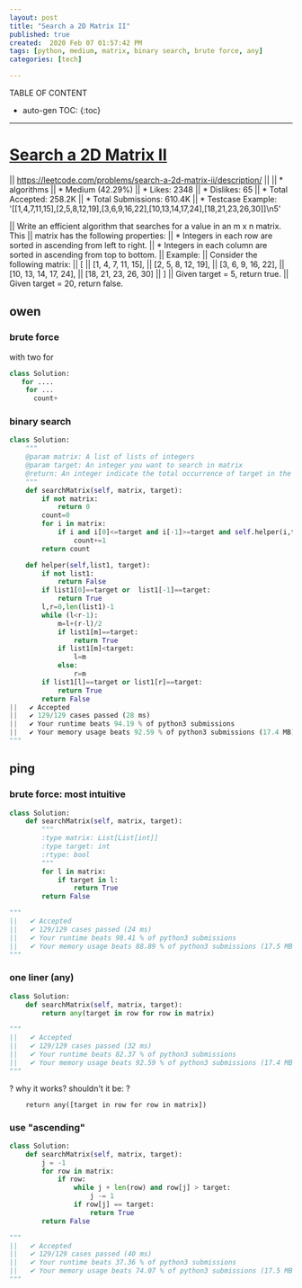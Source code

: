 ```yaml
---
layout: post
title: "Search a 2D Matrix II"
published: true
created:  2020 Feb 07 01:57:42 PM
tags: [python, medium, matrix, binary search, brute force, any]
categories: [tech]

---
```


TABLE OF CONTENT

* auto-gen TOC:
{:toc}

- - -

# [Search a 2D Matrix II](https://www.lintcode.com/problem/search-a-2d-matrix-ii/description?_from=ladder&&fromId=137)


|| https://leetcode.com/problems/search-a-2d-matrix-ii/description/
|| 
|| * algorithms
|| * Medium (42.29%)
|| * Likes:    2348
|| * Dislikes: 65
|| * Total Accepted:    258.2K
|| * Total Submissions: 610.4K
|| * Testcase Example:  '[[1,4,7,11,15],[2,5,8,12,19],[3,6,9,16,22],[10,13,14,17,24],[18,21,23,26,30]]\n5'

|| Write an efficient algorithm that searches for a value in an m x n matrix. This
|| matrix has the following properties:
||     * Integers in each row are sorted in ascending from left to right.
||     * Integers in each column are sorted in ascending from top to bottom.
|| Example:
|| Consider the following matrix:
|| [
||   [1,   4,  7, 11, 15],
||   [2,   5,  8, 12, 19],
||   [3,   6,  9, 16, 22],
||   [10, 13, 14, 17, 24],
||   [18, 21, 23, 26, 30]
|| ]
|| Given target = 5, return true.
|| Given target = 20, return false.

## owen

### brute force

with two for

```python
class Solution:
   for ....
    for ...
      count+
```

### binary search

```python
class Solution:
    """
    @param matrix: A list of lists of integers
    @param target: An integer you want to search in matrix
    @return: An integer indicate the total occurrence of target in the given matrix
    """
    def searchMatrix(self, matrix, target):
        if not matrix:
            return 0
        count=0
        for i in matrix:
            if i and i[0]<=target and i[-1]>=target and self.helper(i,target):
                count+=1
        return count

    def helper(self,list1, target):
        if not list1:
            return False
        if list1[0]==target or  list1[-1]==target:
            return True
        l,r=0,len(list1)-1
        while (l<r-1):
            m=l+(r-l)/2
            if list1[m]==target:
                return True
            if list1[m]<target:
                l=m
            else:
                r=m
        if list1[l]==target or list1[r]==target:
            return True
        return False
||   ✔ Accepted
||   ✔ 129/129 cases passed (28 ms)
||   ✔ Your runtime beats 94.19 % of python3 submissions
||   ✔ Your memory usage beats 92.59 % of python3 submissions (17.4 MB)
"""
```

## ping

### brute force: most intuitive

```python
class Solution:
    def searchMatrix(self, matrix, target):
        """
        :type matrix: List[List[int]]
        :type target: int
        :rtype: bool
        """
        for l in matrix:
            if target in l:
                return True
        return False

"""
||   ✔ Accepted
||   ✔ 129/129 cases passed (24 ms)
||   ✔ Your runtime beats 98.41 % of python3 submissions
||   ✔ Your memory usage beats 88.89 % of python3 submissions (17.5 MB)
"""
```

### one liner (any)

```python
class Solution:
    def searchMatrix(self, matrix, target):
        return any(target in row for row in matrix)

"""
||   ✔ Accepted
||   ✔ 129/129 cases passed (32 ms)
||   ✔ Your runtime beats 82.37 % of python3 submissions
||   ✔ Your memory usage beats 92.59 % of python3 submissions (17.4 MB)
"""
```

? why it works? shouldn't it be: ?

        return any([target in row for row in matrix])

### use "ascending"

```python
class Solution:
    def searchMatrix(self, matrix, target):
        j = -1
        for row in matrix:
            if row:
                while j + len(row) and row[j] > target:
                    j -= 1
                if row[j] == target:
                    return True
        return False

"""
||   ✔ Accepted
||   ✔ 129/129 cases passed (40 ms)
||   ✔ Your runtime beats 37.36 % of python3 submissions
||   ✔ Your memory usage beats 74.07 % of python3 submissions (17.5 MB)
"""
```
